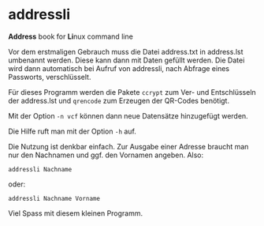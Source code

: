 # addressli
**Address** book for **Li**nux command line

Vor dem erstmaligen Gebrauch muss die Datei address.txt in address.lst umbenannt werden. Diese kann dann mit Daten gefüllt werden. Die Datei wird dann automatisch bei Aufruf von addressli, nach Abfrage eines Passworts, verschlüsselt.

Für dieses Programm werden die Pakete `ccrypt` zum Ver- und Entschlüsseln der address.lst und `qrencode` zum Erzeugen der QR-Codes benötigt.

Mit der Option `-n vcf` können dann neue Datensätze hinzugefügt werden.

Die Hilfe ruft man mit der Option `-h` auf.

Die Nutzung ist denkbar einfach. Zur Ausgabe einer Adresse braucht man nur den Nachnamen und ggf. den Vornamen angeben. Also:



    addressli Nachname
oder:


    addressli Nachname Vorname

Viel Spass mit diesem kleinen Programm.